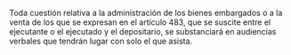 Toda cuestión relativa a la administración de los bienes embargados o a la venta de los que se expresan en el artículo 483, que se suscite entre el ejecutante o el ejecutado y el depositario, se substanciará en audiencias verbales que tendrán lugar con solo el que asista.